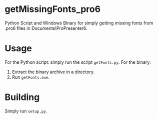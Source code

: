 # getMissingFonts_pro6
Python Script and Windows Binary for simply getting missing fonts from .pro6 files in Documents\ProPresenter6.

# Usage
For the Python script: simply run the script `getFonts.py`.
For the binary:
1. Extract the binary archive in a directory.
2. Run `getFonts.exe`.

# Building
Simply run `setup.py`.
